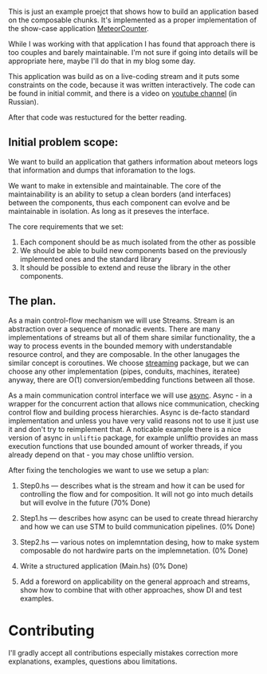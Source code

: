 This is just an example proejct that shows how to build an
application based on the composable chunks. It's implemented
as a proper implementation of the show-case application [MeteorCounter](https://hackage.haskell.org/package/streaming).

While I was working with that application I has found that approach there
is too couples and barely maintainable. I'm not sure if going into details
will be appropriate here, maybe I'll do that in my blog some day.

This application was build as on a live-coding stream and it puts some
constraints on the code, because it was written interactively. The code
can be found in initial commit, and there is a video on [youtube
channel](https://youtu.be/ECO0GJPw8Bo) (in Russian).


After that code was restuctured for the better reading.

## Initial problem scope:

We want to build an application that gathers information about meteors
logs that information and dumps that inforamation to the logs.

We want to make in extensible and maintainable. The core of the maintainability
is an ability to setup a clean borders (and interfaces) between the components,
thus each component can evolve and be maintainable in isolation. As long as it
preseves the interface. 

The core requirements that we set:

  1. Each component should be as much isolated from the other as possible
  2. We should be able to build new components based on the previously implemented
     ones and the standard library
  3. It should be possible to extend and reuse the library in the other components.

## The plan.

As a main control-flow mechanism we will use Streams. Stream is an abstraction over
a sequence of monadic events. There are many implementations of streams but all of
them share similar functionality, the a way to process events in the bounded memory
with understandable resource control, and they are composable. In the other lanugages
the similar concept is coroutines.
We choose [streaming](https://hackage.haskell.org/package/streaming) package, but
we can choose any other implementation (pipes, conduits, machines, iteratee) anyway,
there are O(1) conversion/embedding functions between all those.

As a main communication control interface we will use [async](https://hackage.haskell.org/package/async). Async - in a wrapper
for the concurrent action that allows nice communication, checking control flow and
building process hierarchies. Async is de-facto standard implementation and unless
you have very valid reasons not to use it just use it and don't try to reimplement
that. A noticable example there is a nice version of async in `unliftio` package, for example unliftio
provides an mass execution functions that use bounded amount of worker threads, if
you already depend on that - you may chose unliftio version.

After fixing the tenchologies we want to use we setup a plan:

  1. Step0.hs — describes what is the stream and how it can be used for controlling
      the flow and for composition. It will not go into much details but will evolve
      in the future
      (70% Done)

  2. Step1.hs — describes how async can be used to create thread hierarchy and how
      we can use STM to build communication pipelines.
      (0% Done)

  3. Step2.hs — various notes on implemntation desing, how to make system composable
       do not hardwire parts on the implemnetation.
     (0% Done)

  4. Write a structured application (Main.hs)
     (0% Done)

  5. Add a foreword on applicability on the general approach and streams, show
     how to combine that with other approaches, show DI and test examples.


# Contributing

I'll gradly accept all contributions especially mistakes correction more explanations, 
examples, questions abou limitations.


